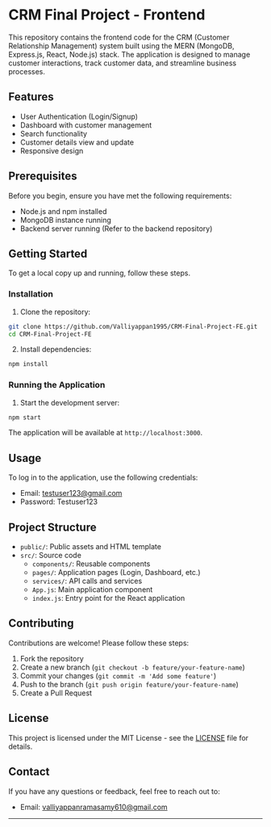 # CRM Final Project - Frontend

This repository contains the frontend code for the CRM (Customer Relationship Management) system built using the MERN (MongoDB, Express.js, React, Node.js) stack. The application is designed to manage customer interactions, track customer data, and streamline business processes.

## Features

- User Authentication (Login/Signup)
- Dashboard with customer management
- Search functionality
- Customer details view and update
- Responsive design

## Prerequisites

Before you begin, ensure you have met the following requirements:

- Node.js and npm installed
- MongoDB instance running
- Backend server running (Refer to the backend repository)

## Getting Started

To get a local copy up and running, follow these steps.

### Installation

1. Clone the repository:

```bash
git clone https://github.com/Valliyappan1995/CRM-Final-Project-FE.git
cd CRM-Final-Project-FE
```

2. Install dependencies:

```bash
npm install
```

### Running the Application

1. Start the development server:

```bash
npm start
```

The application will be available at `http://localhost:3000`.

## Usage

To log in to the application, use the following credentials:

- Email: testuser123@gmail.com
- Password: Testuser123

## Project Structure

- `public/`: Public assets and HTML template
- `src/`: Source code
  - `components/`: Reusable components
  - `pages/`: Application pages (Login, Dashboard, etc.)
  - `services/`: API calls and services
  - `App.js`: Main application component
  - `index.js`: Entry point for the React application

## Contributing

Contributions are welcome! Please follow these steps:

1. Fork the repository
2. Create a new branch (`git checkout -b feature/your-feature-name`)
3. Commit your changes (`git commit -m 'Add some feature'`)
4. Push to the branch (`git push origin feature/your-feature-name`)
5. Create a Pull Request

## License

This project is licensed under the MIT License - see the [LICENSE](LICENSE) file for details.

## Contact

If you have any questions or feedback, feel free to reach out to:

- Email: valliyappanramasamy610@gmail.com

---
